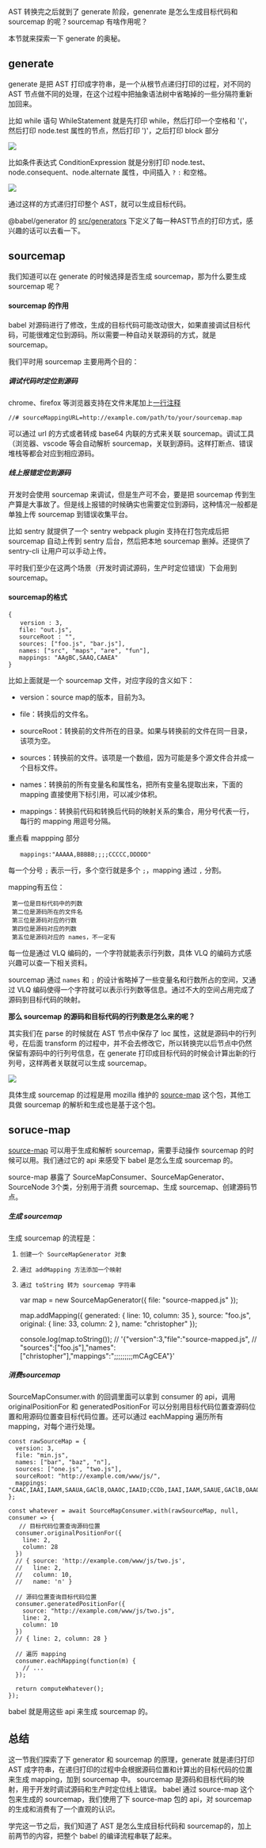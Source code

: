 AST 转换完之后就到了 generate 阶段，genenrate 是怎么生成目标代码和 sourcemap 的呢？sourcemap 有啥作用呢？

本节就来探索一下 generate 的奥秘。

## generate

generate 是把 AST 打印成字符串，是一个从根节点递归打印的过程，对不同的 AST 节点做不同的处理，在这个过程中把抽象语法树中省略掉的一些分隔符重新加回来。

比如 while 语句 WhileStatement 就是先打印 while，然后打印一个空格和 '\('，然后打印 node.test 属性的节点，然后打印 '\)'，之后打印 block 部分

![](https://p1-juejin.byteimg.com/tos-cn-i-k3u1fbpfcp/04d9befc0ad54eb2822d3fb086a50cd7~tplv-k3u1fbpfcp-watermark.image)

比如条件表达式 ConditionExpression 就是分别打印 node.test、node.consequent、node.alternate 属性，中间插入 `?` `:` 和空格。

![](https://p6-juejin.byteimg.com/tos-cn-i-k3u1fbpfcp/47676f74a3a944c190fd51ecedbee9d4~tplv-k3u1fbpfcp-watermark.image)

通过这样的方式递归打印整个 AST，就可以生成目标代码。

\@babel/generator 的 [src/generators](https://github.com/babel/babel/tree/main/packages/babel-generator/src/generators) 下定义了每一种AST节点的打印方式，感兴趣的话可以去看一下。

## sourcemap

我们知道可以在 generate 的时候选择是否生成 sourcemap，那为什么要生成 sourcemap 呢？

#### sourcemap 的作用

babel 对源码进行了修改，生成的目标代码可能改动很大，如果直接调试目标代码，可能很难定位到源码。所以需要一种自动关联源码的方式，就是 sourcemap。

我们平时用 sourcemap 主要用两个目的：

##### 调试代码时定位到源码

chrome、firefox 等浏览器支持在文件末尾加上[一行注释](https://developer.mozilla.org/zh-CN/docs/Tools/Debugger/How_to/Use_a_source_map)

    //# sourceMappingURL=http://example.com/path/to/your/sourcemap.map
    

可以通过 url 的方式或者转成 base64 内联的方式来关联 sourcemap。调试工具（浏览器、vscode 等会自动解析 sourcemap，关联到源码。这样打断点、错误堆栈等都会对应到相应源码。

##### 线上报错定位到源码

开发时会使用 sourcemap 来调试，但是生产可不会，要是把 sourcemap 传到生产算是大事故了。但是线上报错的时候确实也需要定位到源码，这种情况一般都是单独上传 sourcemap 到错误收集平台。

比如 sentry 就提供了一个 sentry webpack plugin 支持在打包完成后把 sourcemap 自动上传到 sentry 后台，然后把本地 sourcemap 删掉。还提供了 sentry-cli 让用户可以手动上传。

平时我们至少在这两个场景（开发时调试源码，生产时定位错误）下会用到 sourcemap。

#### sourcemap的格式

    {
    　　version : 3,
       file: "out.js",
       sourceRoot : "",
       sources: ["foo.js", "bar.js"],
       names: ["src", "maps", "are", "fun"],
       mappings: "AAgBC,SAAQ,CAAEA"
    }
    

比如上面就是一个 sourcemap 文件，对应字段的含义如下：

* version：source map的版本，目前为3。

* file：转换后的文件名。

* sourceRoot：转换前的文件所在的目录。如果与转换前的文件在同一目录，该项为空。

* sources：转换前的文件。该项是一个数组，因为可能是多个源文件合并成一个目标文件。

* names：转换前的所有变量名和属性名，把所有变量名提取出来，下面的 mapping 直接使用下标引用，可以减少体积。

* mappings：转换前代码和转换后代码的映射关系的集合，用分号代表一行，每行的 mapping 用逗号分隔。

重点看 mappping 部分

    　　mappings:"AAAAA,BBBBB;;;;CCCCC,DDDDD"
    

每一个分号 `;` 表示一行，多个空行就是多个 `;`，mapping 通过 `,` 分割。

mapping有五位：

     第一位是目标代码中的列数
     第二位是源码所在的文件名
     第三位是源码对应的行数
     第四位是源码对应的列数
     第五位是源码对应的 names，不一定有
    

每一位是通过 VLQ 编码的，一个字符就能表示行列数，具体 VLQ 的编码方式感兴趣可以查一下相关资料。

sourcemap 通过 `names` 和 `;` 的设计省略掉了一些变量名和行数所占的空间，又通过 VLQ 编码使得一个字符就可以表示行列数等信息。通过不大的空间占用完成了源码到目标代码的映射。

**那么 sourcemap 的源码和目标代码的行列数是怎么来的呢？**

其实我们在 parse 的时候就在 AST 节点中保存了 loc 属性，这就是源码中的行列号，在后面 transform 的过程中，并不会去修改它，所以转换完以后节点中仍然保留有源码中的行列号信息，在 generate 打印成目标代码的时候会计算出新的行列号，这样两者关联就可以生成 sourcemap。

![](https://p6-juejin.byteimg.com/tos-cn-i-k3u1fbpfcp/a1f09b8512db4269ab9fdad56cfeb36b~tplv-k3u1fbpfcp-watermark.image)

具体生成 sourcemap 的过程是用 mozilla 维护的 [source-map](https://www.npmjs.com/package/source-map) 这个包，其他工具做 sourcemap 的解析和生成也是基于这个包。

## soruce-map

[source-map](https://www.npmjs.com/package/source-map) 可以用于生成和解析 sourcemap，需要手动操作 sourcemap 的时候可以用。我们通过它的 api 来感受下 babel 是怎么生成 sourcemap 的。

source-map 暴露了 SourceMapConsumer、SourceMapGenerator、SourceNode 3个类，分别用于消费 sourcemap、生成 sourcemap、创建源码节点。

##### 生成 sourcemap

生成 sourcemap 的流程是：

 1.     创建一个 SourceMapGenerator 对象
 2.     通过 addMapping 方法添加一个映射
 3.     通过 toString 转为 sourcemap 字符串

    var map = new SourceMapGenerator({
      file: "source-mapped.js"
    });
    
    map.addMapping({
      generated: {
        line: 10,
        column: 35
      },
      source: "foo.js",
      original: {
        line: 33,
        column: 2
      },
      name: "christopher"
    });
    
    console.log(map.toString());
    // '{"version":3,"file":"source-mapped.js",
    //   "sources":["foo.js"],"names":["christopher"],"mappings":";;;;;;;;;mCAgCEA"}'
    

##### 消费sourcemap

SourceMapConsumer.with 的回调里面可以拿到 consumer 的 api，调用 originalPositionFor 和 generatedPositionFor 可以分别用目标代码位置查源码位置和用源码位置查目标代码位置。还可以通过 eachMapping 遍历所有 mapping，对每个进行处理。

    const rawSourceMap = {
      version: 3,
      file: "min.js",
      names: ["bar", "baz", "n"],
      sources: ["one.js", "two.js"],
      sourceRoot: "http://example.com/www/js/",
      mappings: "CAAC,IAAI,IAAM,SAAUA,GAClB,OAAOC,IAAID;CCDb,IAAI,IAAM,SAAUE,GAClB,OAAOA"
    };
    
    const whatever = await SourceMapConsumer.with(rawSourceMap, null, consumer => {
       // 目标代码位置查询源码位置
      consumer.originalPositionFor({
        line: 2,
        column: 28
      })
      // { source: 'http://example.com/www/js/two.js',
      //   line: 2,
      //   column: 10,
      //   name: 'n' }
      
      // 源码位置查询目标代码位置
      consumer.generatedPositionFor({
        source: "http://example.com/www/js/two.js",
        line: 2,
        column: 10
      })
      // { line: 2, column: 28 }
      
      // 遍历 mapping
      consumer.eachMapping(function(m) {
        // ...
      });
    
      return computeWhatever();
    });
    

babel 就是用这些 api 来生成 sourcemap 的。

## 总结

这一节我们探索了下 generator 和 sourcemap 的原理，generate 就是递归打印 AST 成字符串，在递归打印的过程中会根据源码位置和计算出的目标代码的位置来生成 mapping，加到 sourcemap 中。 sourcemap 是源码和目标代码的映射，用于开发时调试源码和生产时定位线上错误。 babel 通过 source-map 这个包来生成的 sourcemap，我们使用了下 source-map 包的 api，对 sourcemap 的生成和消费有了一个直观的认识。

学完这一节之后，我们知道了 AST 是怎么生成目标代码和 sourcemap的，加上前两节的内容，把整个 babel 的编译流程串联了起来。